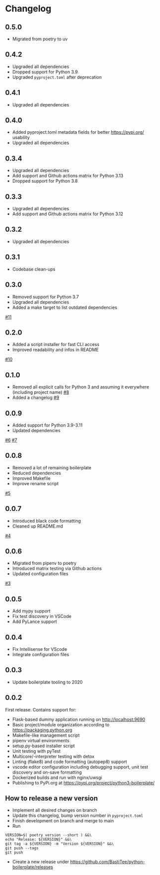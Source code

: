 # Changelog

## 0.5.0

-   Migrated from poetry to uv

## 0.4.2

-   Upgraded all dependencies
-   Dropped support for Python 3.9
-   Upgraded `pyproject.toml` after deprecation

## 0.4.1

-   Upgraded all dependencies

## 0.4.0

-   Added pyproject.toml metadata fields for better <https://pypi.org/> usability
-   Upgraded all dependencies

## 0.3.4

-   Upgraded all dependencies
-   Add support and Github actions matrix for Python 3.13
-   Dropped support for Python 3.8

## 0.3.3

-   Upgraded all dependencies
-   Add support and Github actions matrix for Python 3.12

## 0.3.2

-   Upgraded all dependencies

## 0.3.1

-   Codebase clean-ups

## 0.3.0

-   Removed support for Python 3.7
-   Upgraded all dependencies
-   Added a make target to list outdated dependencies

[#11](https://github.com/BastiTee/python-boilerplate/pull/11)

## 0.2.0

-   Added a script installer for fast CLI access
-   Improved readability and infos in README

[#10](https://github.com/BastiTee/python-boilerplate/pull/10)

## 0.1.0

-   Removed all explicit calls for Python 3 and assuming it everywhere (including project name) [#8](https://github.com/BastiTee/python-boilerplate/pull/8)
-   Added a changelog [#9](https://github.com/BastiTee/python-boilerplate/pull/9)

## 0.0.9

-   Added support for Python 3.9-3.11
-   Updated dependencies

[#6](https://github.com/BastiTee/python-boilerplate/pull/6) [#7](https://github.com/BastiTee/python-boilerplate/pull/7)

## 0.0.8

-   Removed a lot of remaining boilerplate
-   Reduced dependencies
-   Improved Makefile
-   Improve rename script

[#5](https://github.com/BastiTee/python-boilerplate/pull/5)

## 0.0.7

-   Introduced black code formatting
-   Cleaned up README.md

[#4](https://github.com/BastiTee/python-boilerplate/pull/4)

## 0.0.6

-   Migrated from pipenv to poetry
-   Introduced matrix testing via Github actions
-   Updated configuration files

[#3](https://github.com/BastiTee/python-boilerplate/pull/3)

## 0.0.5

-   Add mypy support
-   Fix test discovery in VSCode
-   Add PyLance support

## 0.0.4

-   Fix Intellisense for VScode
-   Integrate configuration files

## 0.0.3

-   Update boilerplate tooling to 2020

## 0.0.2

First release. Contains support for:

-   Flask-based dummy application running on <http://localhost:9690>
-   Basic project/module organization according to <https://packaging.python.org>
-   Makefile-like management script
-   pipenv virtual environments
-   setup.py-based installer script
-   Unit testing with pyTest
-   Multicore/-interpreter testing with detox
-   Linting (flake8) and code formatting (autopep8) support
-   vscode editor configuration including debugging support, unit test discovery and on-save formatting
-   Dockerized builds and run with nginx/uwsgi
-   Publishing to PyPi.org at <https://pypi.org/project/python3-boilerplate/>

## How to release a new version

-   Implement all desired changes on branch
-   Update this changelog, bump version number in `pyproject.toml`
-   Finish development on branch and merge to main
-   Run

```shell
VERSION=$( poetry version --short ) &&\
echo "Release: ${VERSION}" &&\
git tag -a ${VERSION} -m "Version ${VERSION}" &&\
git push --tags
git push
```

-   Create a new release under <https://github.com/BastiTee/python-boilerplate/releases>
